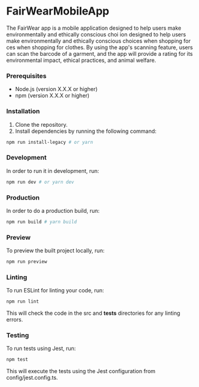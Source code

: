 # FairWearMobileApp

The FairWear app is a mobile application designed to help users make environmentally and ethically conscious choi ion designed to help users make environmentally and ethically conscious choices when shopping for ces when shopping for clothes. By using the app's scanning feature, users can scan the barcode of a garment, and the app will provide a rating for its environmental impact, ethical practices, and animal welfare.

### Prerequisites
- Node.js (version X.X.X or higher)
- npm (version X.X.X or higher)

### Installation
1. Clone the repository.
2. Install dependencies by running the following command:
```bash
npm run install-legacy # or yarn
```

### Development
In order to run it in development, run:
```bash
npm run dev # or yarn dev
```

### Production
In order to do a production build, run:
```bash
npm run build # yarn build
```

### Preview
To preview the built project locally, run:
```bash
npm run preview
```

###  Linting
To run ESLint for linting your code, run:
```bash
npm run lint
```

This will check the code in the src and __tests__ directories for any linting errors.

### Testing
To run tests using Jest, run:
```bash
npm test
```
This will execute the tests using the Jest configuration from config/jest.config.ts.
